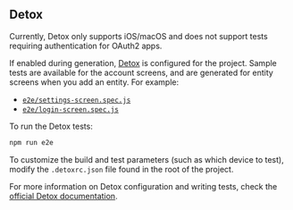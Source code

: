 ## Detox

Currently, Detox only supports iOS/macOS and does not support tests requiring authentication for OAuth2 apps.

If enabled during generation, [Detox](https://github.com/wix/Detox) is configured for the project. Sample tests are available for the account screens, and are generated for entity screens when you add an entity. For example:

-   [`e2e/settings-screen.spec.js`](https://github.com/ruddell/generator-jhipster-react-native/blob/main/generators/app/templates/e2e/account/settings-screen.spec.js.ejs)
-   [`e2e/login-screen.spec.js`](https://github.com/ruddell/generator-jhipster-react-native/blob/main/generators/app/templates/e2e/account/login-screen.spec.js.ejs)

To run the Detox tests:

```sh
npm run e2e
```

To customize the build and test parameters (such as which device to test), modify the `.detoxrc.json` file found in the root of the project.

For more information on Detox configuration and writing tests, check the [official Detox documentation](https://github.com/wix/Detox/blob/master/docs/README.md).
